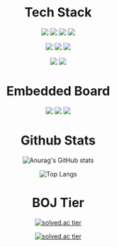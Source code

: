 <div align="center">
  
  
#
# Tech Stack
<img src="https://img.shields.io/badge/C-pink?style={flat}&logo=C&logoColor=blue"/>  <img src="https://img.shields.io/badge/C++-blue?style={flat}&logo=Cplusplus&logoColor=white"/>  <img src="https://img.shields.io/badge/Python-white?style={flat}&logo=python&logoColor=blue"/>  <img src="https://img.shields.io/badge/JavaScript-gray?style={flat}&logo=javascript&logoColor=yellow"/>  

<img src="https://img.shields.io/badge/Node.js-white?style={flat}&logo=node.js&logoColor=blue"/>  <img src="https://img.shields.io/badge/MySQL-red?style={flat}&logo=mysql&logoColor=blue"/>  <img src="https://img.shields.io/badge/AWS-orange?style={flat}&logo=amazonaws&logoColor=black"/>

<img src="https://img.shields.io/badge/Github-gray?style={flat}&logo=Cplusplus&logoColor=black"/>  <img src="https://img.shields.io/badge/Gitlab-white?style={flat}&logo=Cplusplus&logoColor=orange"/>
  

#
# Embedded Board
<img src="https://img.shields.io/badge/Arduino-yellow?style={flat}&logo=arduino&logoColor=sky"/>  <img src="https://img.shields.io/badge/Raspberry Pi-white?style={flat}&logo=raspberrypi&logoColor=purple"/>  <img src="https://img.shields.io/badge/ESP32-gray?style={flat}&logo=Espressif&logoColor=red"/>

  
#
# Github Stats
![Anurag's GitHub stats](https://github-readme-stats.vercel.app/api?username=Judgement9882&show_icons=true&theme=cobalt)

![Top Langs](https://github-readme-stats.vercel.app/api/top-langs/?username=Judgement9882&layout=compact&theme=dracula)

  
#
# BOJ Tier
  
[![solved.ac tier](http://mazassumnida.wtf/api/mini/generate_badge?boj=judgement)](https://solved.ac/judgement)
  
  
[![solved.ac tier](http://mazassumnida.wtf/api/v2/generate_badge?boj=Judgement)](https://solved.ac/judgement)
</div>
